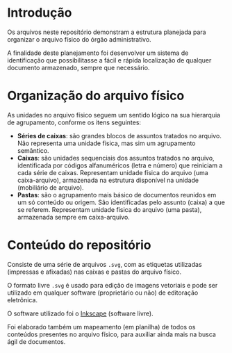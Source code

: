 # Introdução
Os arquivos neste repositório demonstram a estrutura planejada para organizar o arquivo físico do órgão administrativo.

A finalidade deste planejamento foi desenvolver um sistema de identificação que possibilitasse a fácil e rápida localização de qualquer documento armazenado, sempre que necessário.

# Organização do arquivo físico
As unidades no arquivo físico seguem um sentido lógico na sua hierarquia de agrupamento, conforme os itens seguintes:
- **Séries de caixas**: são grandes blocos de assuntos tratados no arquivo. Não representa uma unidade física, mas sim um agrupamento semântico.
- **Caixas**: são unidades sequenciais dos assuntos tratados no arquivo, identificada por códigos alfanuméricos (letra e número) que reiniciam a cada série de caixas. Representam unidade física do arquivo (uma caixa-arquivo), armazenada na estrutura disponível na unidade (mobiliário de arquivo).
- **Pastas**: são o agrupamento mais básico de documentos reunidos em um só conteúdo ou origem. São identificadas pelo assunto (caixa) a que se referem. Representam unidade física do arquivo (uma pasta), armazenada sempre em caixa-arquivo.

# Conteúdo do repositório
Consiste de uma série de arquivos `.svg`, com as etiquetas utilizadas (impressas e afixadas) nas caixas e pastas do arquivo físico.

O formato livre `.svg` é usado para edição de imagens vetoriais e pode ser utilizado em qualquer software (proprietário ou não) de editoração eletrônica.

O software utilizado foi o [Inkscape](https://inkscape.org/pt-br/) (software livre).

Foi elaborado também um mapeamento (em planilha) de todos os conteúdos presentes no arquivo físico, para auxiliar ainda mais na busca ágil de documentos.
